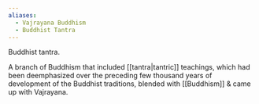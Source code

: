 ```yaml
---
aliases:
  - Vajrayana Buddhism
  - Buddhist Tantra
---
```

Buddhist tantra.

A branch of Buddhism that included [[tantra|tantric]] teachings, which had been deemphasized over the preceding few thousand years of development of the Buddhist traditions, blended with [[Buddhism]] & came up with Vajrayana.